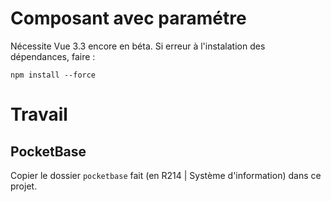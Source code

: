 # Composant avec paramétre

Nécessite Vue 3.3 encore en béta. Si erreur à l'instalation des dépendances, faire :

```
npm install --force
```

# Travail

## PocketBase

Copier le dossier `pocketbase` fait (en R214 | Système d'information) dans ce projet.
